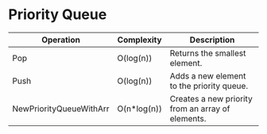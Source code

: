 # Priority Queue

| Operation | Complexity | Description |
|---|---|---|
| Pop | O(log(n)) | Returns the smallest element.
| Push | O(log(n)) | Adds a new element to the priority queue.
| NewPriorityQueueWithArr| O(n*log(n)) | Creates a new priority from an array of elements.